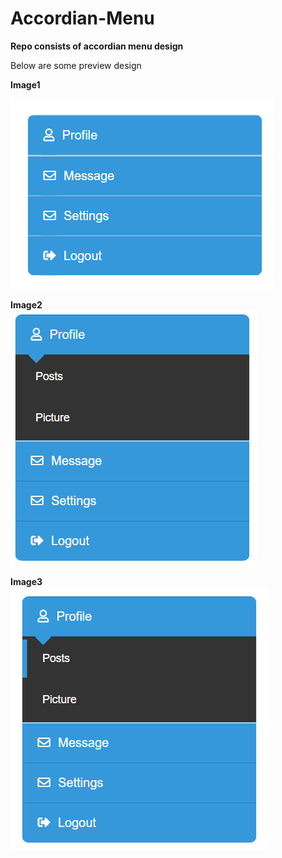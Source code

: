 # Accordian-Menu

__Repo consists of accordian menu design__

Below are some preview design

__Image1__

![Image1](https://raw.githubusercontent.com/VinayagamD/Accordian-Menu/master/images/menu1.PNG)

__Image2__\
![Image2](https://raw.githubusercontent.com/VinayagamD/Accordian-Menu/master/images/menu2.PNG)

__Image3__\
![Image3](https://raw.githubusercontent.com/VinayagamD/Accordian-Menu/master/images/menu3.PNG)
